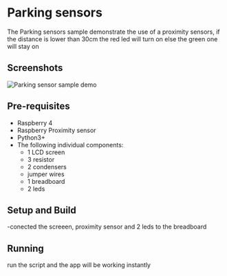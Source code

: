 # Parking sensors
The Parking sensors sample demonstrate the use of a proximity sensors, if the distance is lower than 30cm the red led will turn on else the green one will stay on

## Screenshots

![Parking sensor sample demo][demo-gif]

## Pre-requisites

- Raspberry 4
- Raspberry Proximity sensor
- Python3+
- The following individual components:
    - 1 LCD screen
    - 3 resistor
    - 2 condensers
    - jumper wires
    - 1 breadboard
    - 2 leds
## Setup and Build
  -conected the screeen, proximity sensor and 2 leds to the breadboard
  
## Running
run the script and the app will be working instantly

[demo-gif]: 7hyke5.gif

